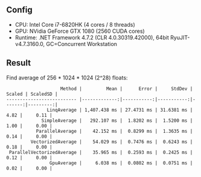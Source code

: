 ## Config

* CPU: Intel Core i7-6820HK (4 cores / 8 threads)  
* GPU: NVidia GeForce GTX 1080 (2560 CUDA cores)  
* Runtime: .NET Framework 4.7.2 (CLR 4.0.30319.42000), 64bit RyuJIT-v4.7.3160.0, GC=Concurrent Workstation  

## Result

Find average of 256 * 1024 * 1024 (2^28) floats:

```
                    Method |         Mean |      Error |     StdDev | Scaled | ScaledSD |
-------------------------- |-------------:|-----------:|-----------:|-------:|---------:|
               LinqAverage | 1,407.438 ms | 27.4731 ms | 31.6381 ms |   4.82 |     0.11 |
             SimpleAverage |   292.107 ms |  1.8202 ms |  1.5200 ms |   1.00 |     0.00 |
           ParallelAverage |    42.152 ms |  0.8299 ms |  1.3635 ms |   0.14 |     0.00 |
         VectorizedAverage |    54.029 ms |  0.7476 ms |  0.6243 ms |   0.18 |     0.00 |
 ParallelVectorizedAverage |    35.965 ms |  0.2593 ms |  0.2425 ms |   0.12 |     0.00 |
                GpuAverage |     6.038 ms |  0.0802 ms |  0.0751 ms |   0.02 |     0.00 |
```